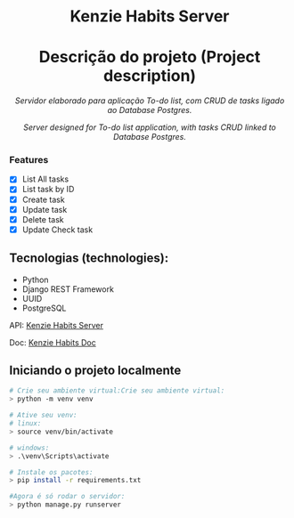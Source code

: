 **<h1 align="center" >Kenzie Habits Server</h1>**

**<h1 align="center" >Descrição do projeto (Project description)</h1>**

_<p align="center" >Servidor elaborado para aplicação To-do list, com CRUD de tasks ligado ao Database Postgres.</p>_

_<p align="center" >Server designed for To-do list application, with tasks CRUD linked to Database Postgres.</p>_

### Features

- [x] List All tasks
- [x] List task by ID
- [x] Create task
- [x] Update task
- [x] Delete task
- [x] Update Check task

## Tecnologias (technologies): 
- Python
- Django REST Framework
- UUID
- PostgreSQL

API: [Kenzie Habits Server](https://kenzie-habits-server.onrender.com/api/task/)

Doc: [Kenzie Habits Doc](https://kenzie-habits-server.onrender.com/api/docs/redoc/)

## Iniciando o projeto localmente 

```bash
# Crie seu ambiente virtual:Crie seu ambiente virtual:
> python -m venv venv

# Ative seu venv:
# linux:
> source venv/bin/activate

# windows:
> .\venv\Scripts\activate

# Instale os pacotes:
> pip install -r requirements.txt

#Agora é só rodar o servidor:
> python manage.py runserver

```
